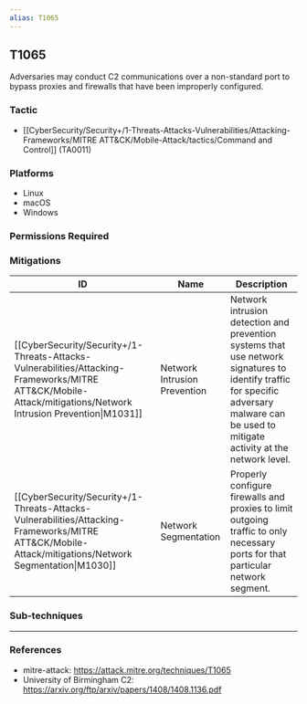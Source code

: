 ```yaml
---
alias: T1065
---
```


## T1065

Adversaries may conduct C2 communications over a non-standard port to bypass proxies and firewalls that have been improperly configured.


### Tactic
- [[CyberSecurity/Security+/1-Threats-Attacks-Vulnerabilities/Attacking-Frameworks/MITRE ATT&CK/Mobile-Attack/tactics/Command and Control]] (TA0011)

### Platforms
- Linux
- macOS
- Windows

### Permissions Required

### Mitigations

| ID | Name | Description |
| --- | --- | --- |
| [[CyberSecurity/Security+/1-Threats-Attacks-Vulnerabilities/Attacking-Frameworks/MITRE ATT&CK/Mobile-Attack/mitigations/Network Intrusion Prevention\|M1031]] | Network Intrusion Prevention | Network intrusion detection and prevention systems that use network signatures to identify traffic for specific adversary malware can be used to mitigate activity at the network level. |
| [[CyberSecurity/Security+/1-Threats-Attacks-Vulnerabilities/Attacking-Frameworks/MITRE ATT&CK/Mobile-Attack/mitigations/Network Segmentation\|M1030]] | Network Segmentation | Properly configure firewalls and proxies to limit outgoing traffic to only necessary ports for that particular network segment. |

### Sub-techniques


---
### References

- mitre-attack: https://attack.mitre.org/techniques/T1065
- University of Birmingham C2: https://arxiv.org/ftp/arxiv/papers/1408/1408.1136.pdf
